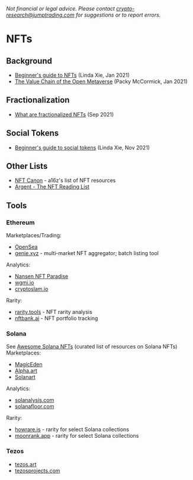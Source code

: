 _Not financial or legal advice.  Please contact [crypto-research@jumptrading.com](crypto-research@jumptrading.com)
for suggestions or to report errors._

NFTs
====

## Background
* [Beginner's guide to NFTs](https://linda.mirror.xyz/df649d61efb92c910464a4e74ae213c4cab150b9cbcc4b7fb6090fc77881a95d) (Linda Xie, Jan 2021)
* [The Value Chain of the Open Metaverse](https://www.notboring.co/p/the-value-chain-of-the-open-metaverse) (Packy McCormick, Jan 2021)

## Fractionalization
* [What are fractionalized NFTs](https://www.argent.xyz/learn/fractionalized-nfts/) (Sep 2021)

## Social Tokens
* [Beginner's guide to social tokens](https://linda.mirror.xyz/4PDBWBMpFFPVEsP5EGgg5to2AyEpEHEXasq_K0b-yYk) (Linda Xie, Nov 2021)

## Other Lists
* [NFT Canon](https://future.a16z.com/nft-canon/) - a16z's list of NFT resources
* [Argent - The NFT Reading List](https://www.argent.xyz/learn/the-nft-reading-list/)

## Tools
### Ethereum
Marketplaces/Trading:
* [OpenSea](http://opensea.io)
* [genie.xyz](http://genie.xyz) - multi-market NFT aggregator; batch listing tool

Analytics:
* [Nansen NFT Paradise](https://pro.nansen.ai/nft-paradise)
* [wgmi.io](https://wgmi.io/)
* [cryptoslam.io](https://cryptoslam.io/)

Rarity:
* [rarity.tools](http://rarity.tools) - NFT rarity analysis
* [nftbank.ai](https://nftbank.ai/landing) - NFT portfolio tracking

### Solana
See [Awesome Solana NFTs](https://github.com/ilmoi/awesome-solana-nfts) (curated list of resources on Solana NFTs)
Marketplaces:
* [MagicEden](http://magiceden.io)
* [Alpha.art](http://alpha.art)
* [Solanart](http://solanart.io)
  
Analytics:
* [solanalysis.com](http://solanalysis.com)
* [solanafloor.com](http://solanafloor.com)

Rarity:
* [howrare.is](http://howrare.is) - rarity for select Solana collections
* [moonrank.app](http://moonrank.app) - rarity for select Solana collections

### Tezos
* [tezos.art](http://tezos.art)
* [tezosprojects.com](http://tezosprojects.com)
